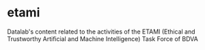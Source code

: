 # etami
Datalab's content related to the activities of the ETAMI (Ethical and Trustworthy Artificial and Machine Intelligence) Task Force of BDVA
